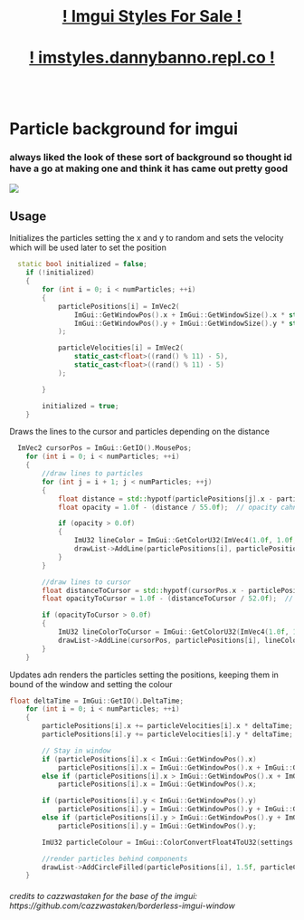 <br>
<a href="https://imstyles.dannybanno.repl.co">
  <h1 align="center">! Imgui Styles For Sale !</h1>
  <h1 align="center">! imstyles.dannybanno.repl.co !</h1>
</a>
<br>
<br>

<h1>Particle background for imgui</h1>
<h3>always liked the look of these sort of background so thought id have a go at making one and think it has came out pretty good</h3>
<img src="https://i.imgur.com/PtNmjH9.png">

## Usage
Initializes the particles setting the x and y to random and sets the velocity which will be used later to set the position  
```c++
  static bool initialized = false;
	if (!initialized)
	{
		for (int i = 0; i < numParticles; ++i)
		{
			particlePositions[i] = ImVec2(
				ImGui::GetWindowPos().x + ImGui::GetWindowSize().x * static_cast<float>(rand()) / RAND_MAX,
				ImGui::GetWindowPos().y + ImGui::GetWindowSize().y * static_cast<float>(rand()) / RAND_MAX
			);

			particleVelocities[i] = ImVec2(
				static_cast<float>((rand() % 11) - 5),
				static_cast<float>((rand() % 11) - 5)
			);

		}

		initialized = true;
	}
```
Draws the lines to the cursor and particles depending on the distance 
```c++
  ImVec2 cursorPos = ImGui::GetIO().MousePos;
	for (int i = 0; i < numParticles; ++i)
	{
		//draw lines to particles
		for (int j = i + 1; j < numParticles; ++j)
		{
			float distance = std::hypotf(particlePositions[j].x - particlePositions[i].x, particlePositions[j].y - particlePositions[i].y);
			float opacity = 1.0f - (distance / 55.0f);  // opacity cahnge

			if (opacity > 0.0f)
			{
				ImU32 lineColor = ImGui::GetColorU32(ImVec4(1.0f, 1.0f, 1.0f, opacity));
				drawList->AddLine(particlePositions[i], particlePositions[j], lineColor);
			}
		}

		//draw lines to cursor
		float distanceToCursor = std::hypotf(cursorPos.x - particlePositions[i].x, cursorPos.y - particlePositions[i].y);
		float opacityToCursor = 1.0f - (distanceToCursor / 52.0f);  // Adjust the divisor to control the opacity change

		if (opacityToCursor > 0.0f)
		{
			ImU32 lineColorToCursor = ImGui::GetColorU32(ImVec4(1.0f, 1.0f, 1.0f, opacityToCursor));
			drawList->AddLine(cursorPos, particlePositions[i], lineColorToCursor);
		}
	}
```
Updates adn renders the particles setting the positions, keeping them in bound of the window and setting the colour
```c++
float deltaTime = ImGui::GetIO().DeltaTime;
	for (int i = 0; i < numParticles; ++i)
	{
		particlePositions[i].x += particleVelocities[i].x * deltaTime;
		particlePositions[i].y += particleVelocities[i].y * deltaTime;

		// Stay in window
		if (particlePositions[i].x < ImGui::GetWindowPos().x)
			particlePositions[i].x = ImGui::GetWindowPos().x + ImGui::GetWindowSize().x;
		else if (particlePositions[i].x > ImGui::GetWindowPos().x + ImGui::GetWindowSize().x)
			particlePositions[i].x = ImGui::GetWindowPos().x;

		if (particlePositions[i].y < ImGui::GetWindowPos().y)
			particlePositions[i].y = ImGui::GetWindowPos().y + ImGui::GetWindowSize().y;
		else if (particlePositions[i].y > ImGui::GetWindowPos().y + ImGui::GetWindowSize().y)
			particlePositions[i].y = ImGui::GetWindowPos().y;

		ImU32 particleColour = ImGui::ColorConvertFloat4ToU32(settings::particleColour);

		//render particles behind components
		drawList->AddCircleFilled(particlePositions[i], 1.5f, particleColour);
	}
```

<h6>credits to cazzwastaken for the base of the imgui: https://github.com/cazzwastaken/borderless-imgui-window</h6>
